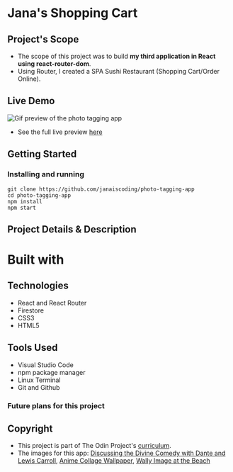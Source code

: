 # Jana's Shopping Cart

## Project's Scope

- The scope of this project was to build **my third application in React using react-router-dom**.
- Using Router, I created a SPA Sushi Restaurant (Shopping Cart/Order Online).

## Live Demo

![Gif preview of the photo tagging app]()

- See the full live preview [here]()

## Getting Started

### Installing and running

```
git clone https://github.com/janaiscoding/photo-tagging-app
cd photo-tagging-app
npm install
npm start
```

## Project Details & Description


# Built with

## Technologies

- React and React Router
- Firestore 
- CSS3
- HTML5

## Tools Used

- Visual Studio Code
- npm package manager
- Linux Terminal
- Git and Github

### Future plans for this project


## Copyright

- This project is part of The Odin Project's [curriculum](https://www.theodinproject.com/lessons/node-path-javascript-where-s-waldo-a-photo-tagging-app).
- The images for this app: [Discussing the Divine Comedy with Dante and Lewis Carroll](https://www.lewiscarroll.org/2012/07/06/discussing-the-divine-comedy-with-dante-and-lewis-carroll/), [Anime Collage Wallpaper](https://www.pinterest.com/pin/840484349187433460/), [Wally Image at the Beach](https://www.independent.co.uk/arts-entertainment/books/news/where-s-the-brains-behind-wally-6261459.html)

